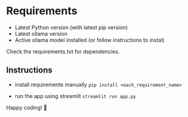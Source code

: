 # Requirements
- Latest Python version (with latest pip version)
- Latest ollama version
- Active ollama model installed (or follow instructions to instal)

Check the requirements.txt for dependencies. 

## Instructions
- install requirements manually
    `pip install <each_requirement_name>`

- run the app using streamlit
    `streamlit run app.py`


Happy coding! 🫡
